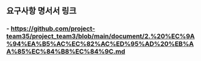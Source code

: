 


## 요구사항 명서서 링크 
### -  https://github.com/project-team35/project_team3/blob/main/document/2.%20%EC%9A%94%EA%B5%AC%EC%82%AC%ED%95%AD%20%EB%AA%85%EC%84%B8%EC%84%9C.md
